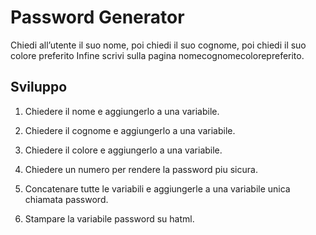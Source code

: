 Password Generator
===
Chiedi all’utente il suo nome,
poi chiedi il suo cognome,
poi chiedi il suo colore preferito
Infine scrivi sulla pagina nomecognomecolorepreferito.

## Sviluppo
1. Chiedere il nome e aggiungerlo a una variabile.

2. Chiedere il cognome e aggiungerlo a una variabile.
3. Chiedere il colore e aggiungerlo a una variabile.
4. Chiedere un numero per rendere la password piu sicura.
5. Concatenare tutte le variabili e aggiungerle a una variabile unica chiamata password.
6. Stampare la variabile password su hatml.


 